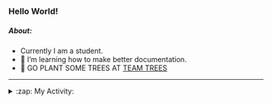 ### Hello World!

##### About:
- Currently I am a student.
- 🌱 I’m learning how to make better documentation.
- 🌱 GO PLANT SOME TREES AT [TEAM TREES](https://teamtrees.org/)

---
<details>
  <summary>:zap: My Activity:</summary>
  
<!--START_SECTION:waka-->
![Code Time](http://img.shields.io/badge/Code%20Time-1%2C155%20hrs%208%20mins-blue)

**I'm a Night 🦉** 

```text
🌞 Morning                1747 commits        ██░░░░░░░░░░░░░░░░░░░░░░░   09.87 % 
🌆 Daytime                6094 commits        █████████░░░░░░░░░░░░░░░░   34.43 % 
🌃 Evening                5023 commits        ███████░░░░░░░░░░░░░░░░░░   28.38 % 
🌙 Night                  4835 commits        ███████░░░░░░░░░░░░░░░░░░   27.32 % 
```
📅 **I'm Most Productive on Wednesday** 

```text
Monday                   2558 commits        ████░░░░░░░░░░░░░░░░░░░░░   14.45 % 
Tuesday                  2397 commits        ███░░░░░░░░░░░░░░░░░░░░░░   13.54 % 
Wednesday                4113 commits        ██████░░░░░░░░░░░░░░░░░░░   23.24 % 
Thursday                 2239 commits        ███░░░░░░░░░░░░░░░░░░░░░░   12.65 % 
Friday                   1785 commits        ███░░░░░░░░░░░░░░░░░░░░░░   10.09 % 
Saturday                 1566 commits        ██░░░░░░░░░░░░░░░░░░░░░░░   08.85 % 
Sunday                   3041 commits        ████░░░░░░░░░░░░░░░░░░░░░   17.18 % 
```


📊 **This Week I Spent My Time On** 

```text
🔥 Editors: 
VS Code                  2 hrs 23 mins       █████████████████████████   100.00 % 

🐱‍💻 Projects: 
praise                   1 hr 35 mins        █████████████████░░░░░░░░   66.88 % 
CSF31                    47 mins             ████████░░░░░░░░░░░░░░░░░   33.12 % 
```


 Last Updated on 04/08/2023 16:10:00 UTC
<!--END_SECTION:waka-->
</details>
